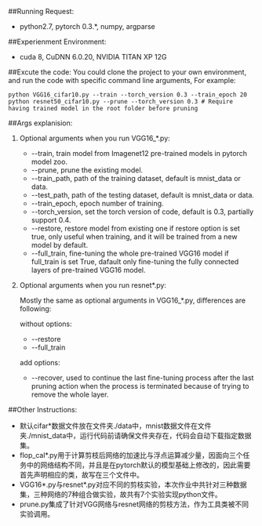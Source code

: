 ##Running Request:
- python2.7, pytorch 0.3.*, numpy, argparse

##Experienment Environment:
- cuda 8, CuDNN 6.0.20, NVIDIA TITAN XP 12G

##Excute the code:
You could clone the project to your own environment, and run the code with specific command line arguments,
For example:
```
python VGG16_cifar10.py --train --torch_version 0.3 --train_epoch 20
python resnet50_cifar10.py --prune --torch_version 0.3 # Require having trained model in the root folder before pruning
```

##Args explanision:
1. Optional arguments when you run VGG16_*.py:
    * --train, train model from Imagenet12 pre-trained models in pytorch model zoo.
    * --prune, prune the existing model.
    * --train_path, path of the training dataset, default is mnist_data or data.
    * --test_path, path of the testing dataset, default is mnist_data or data.
    * --train_epoch, epoch number of training.
    * --torch_version, set the torch version of code, default is 0.3, partially support 0.4.
    * --restore, restore model from existing one if restore option is set true, only useful when training, and it will be trained from a new model by default.
    * --full_train, fine-tuning the whole pre-trained VGG16 model if full_train is set True, dafault only fine-tuning the fully connected layers of pre-trained VGG16 model.

2. Optional arguments when you run resnet*.py:
    
    Mostly the same as optional arguments in VGG16_*.py, differences are following:
    
    without options:
    * --restore
    * --full_train
    
    add options:
    * --recover, used to continue the last fine-tuning process after the last pruning action when the process is terminated because of trying to remove the whole layer.

##Other Instructions:
- 默认cifar*数据文件放在文件夹./data中，mnist数据文件在文件夹./mnist_data中，运行代码前请确保文件夹存在，代码会自动下载指定数据集。
- flop_cal*.py用于计算剪枝后网络的加速比与浮点运算减少量，因面向三个任务中的网络结构不同，并且是在pytorch默认的模型基础上修改的，因此需要首先声明相应的类，故写在三个文件中。
- VGG16*.py与resnet*.py对应不同的剪枝实验，本次作业中共针对三种数据集，三种网络的7种组合做实验，故共有7个实验实现python文件。
- prune.py集成了针对VGG网络与resnet网络的剪枝方法，作为工具类被不同实验调用。
